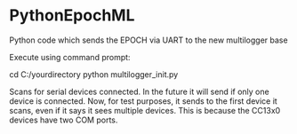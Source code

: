 # PythonEpochML
Python code which sends the EPOCH via UART to the new multilogger base

Execute using command prompt:

cd C:/yourdirectory
python multilogger_init.py

Scans for serial devices connected. In the future it will send if only one device is connected. 
Now, for test purposes, it sends to the first device it scans, even if it says it sees multiple devices.
This is because the CC13x0 devices have two COM ports. 

